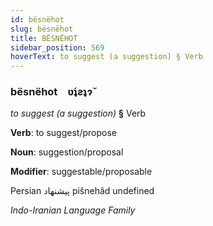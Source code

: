 ```yaml
---
id: bësnëhot
slug: bësnëhot
title: BËSNËHOT
sidebar_position: 569
hoverText: to suggest (a suggestion) § Verb
---
```


### bësnëhot&emsp;<span kind="abugida">ʋ́ʇƨʇɂ̆</span>

*to suggest (a suggestion)* **§** Verb

**Verb**: to suggest/propose

**Noun**: suggestion/proposal

**Modifier**: suggestable/proposable

Persian پیشنهاد pišnehâd undefined

*Indo-Iranian Language Family*